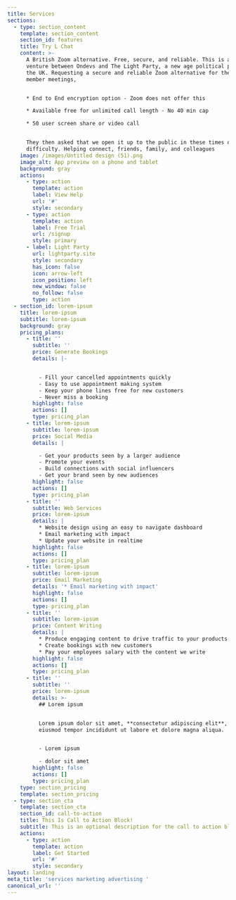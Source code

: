 ```yaml
---
title: Services
sections:
  - type: section_content
    template: section_content
    section_id: features
    title: Try L Chat
    content: >-
      A British Zoom alternative. Free, secure, and reliable. This is a joint
      venture between Ondevs and The Light Party, a new age political party for
      the UK. Requesting a secure and reliable Zoom alternative for their party
      member meetings, 


      * End to End encryption option - Zoom does not offer this

      * Available free for unlimited call length - No 40 min cap

      * 50 user screen share or video call


      They then asked that we open it up to the public in these times of
      difficulty. Helping connect, friends, family, and colleagues
    image: /images/Untitled design (51).png
    image_alt: App preview on a phone and tablet
    background: gray
    actions:
      - type: action
        template: action
        label: View Help
        url: '#'
        style: secondary
      - type: action
        template: action
        label: Free Trial
        url: /signup
        style: primary
      - label: Light Party
        url: lightparty.site
        style: secondary
        has_icon: false
        icon: arrow-left
        icon_position: left
        new_window: false
        no_follow: false
        type: action
  - section_id: lorem-ipsum
    title: lorem-ipsum
    subtitle: lorem-ipsum
    background: gray
    pricing_plans:
      - title: ''
        subtitle: ''
        price: Generate Bookings
        details: |-


          - Fill your cancelled appointments quickly
          - Easy to use appointment making system
          - Keep your phone lines free for new customers
          - Never miss a booking
        highlight: false
        actions: []
        type: pricing_plan
      - title: lorem-ipsum
        subtitle: lorem-ipsum
        price: Social Media
        details: |

          - Get your products seen by a larger audience
          - Promote your events
          - Build connections with social influencers
          - Get your brand seen by new audiences
        highlight: false
        actions: []
        type: pricing_plan
      - title: ''
        subtitle: Web Services
        price: lorem-ipsum
        details: |
          * Website design using an easy to navigate dashboard
          * Email marketing with impact
          * Update your website in realtime
        highlight: false
        actions: []
        type: pricing_plan
      - title: lorem-ipsum
        subtitle: lorem-ipsum
        price: Email Marketing
        details: '* Email marketing with impact'
        highlight: false
        actions: []
        type: pricing_plan
      - title: ''
        subtitle: lorem-ipsum
        price: Content Writing
        details: |
          * Produce engaging content to drive traffic to your products
          * Create bookings with new customers
          * Pay your employees salary with the content we write
        highlight: false
        actions: []
        type: pricing_plan
      - title: ''
        subtitle: ''
        price: lorem-ipsum
        details: >-
          ## Lorem ipsum


          Lorem ipsum dolor sit amet, **consectetur adipiscing elit**, sed do
          eiusmod tempor incididunt ut labore et dolore magna aliqua.


          - Lorem ipsum

          - dolor sit amet
        highlight: false
        actions: []
        type: pricing_plan
    type: section_pricing
    template: section_pricing
  - type: section_cta
    template: section_cta
    section_id: call-to-action
    title: This Is Call to Action Block!
    subtitle: This is an optional description for the call to action block.
    actions:
      - type: action
        template: action
        label: Get Started
        url: '#'
        style: secondary
layout: landing
meta_title: 'services marketing advertising '
canonical_url: ''
---
```

